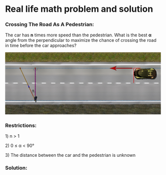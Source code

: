 # Real life math problem and solution

<h3>Crossing The Road As A Pedestrian:</h3>
<p>The car has <strong>n</strong> times more speed than the pedestrian. What is the best <strong>α</strong> angle from the perpendicular to maximize the chance of crossing the road in time before the car approaches?</p>

<p align="center"><img
  src="https://raw.githubusercontent.com/leodevbro/road-crossing-math-problem/main/image/aa-intro.jpg"
  alt="VSCode Blockman Icon"
  width="1000px"
/></p>
<h3>Restrictions:</h3>

<p>1) n &gt; 1</p>
<p>2) 0 &leq; α &lt; 90°</p>
<p>3) The distance between the car and the pedestrian is unknown</p>


<h3>Solution:</h3>
